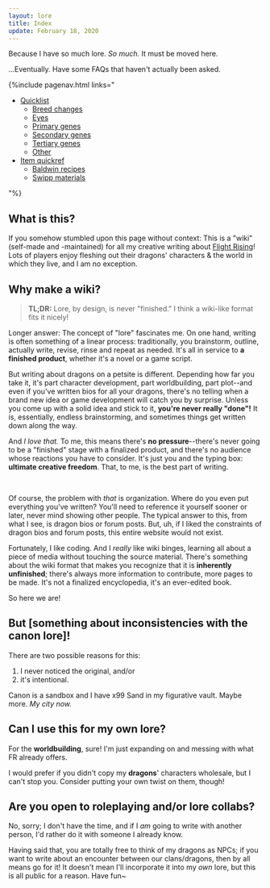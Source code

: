 ```yaml
---
layout: lore
title: Index
update: February 18, 2020
---
```

Because I have so much lore. *So much.* It must be moved here.

...Eventually. Have some FAQs that haven't actually been asked.

{%include pagenav.html links="<ul><li><a href='#quicklist'>Quicklist</a><ul><li><a href='#breed-changes'>Breed changes</a></li><li><a href='#eyes'>Eyes</a></li><li><a href='#primary-genes'>Primary genes</a></li><li><a href='#secondary-genes'>Secondary genes</a></li><li><a href='#tertiary-genes'>Tertiary genes</a></li><li><a href='#other'>Other</a></li></ul></li><li><a href='#item-quickref'>Item quickref</a><ul><li><a href='#baldwin-recipes'>Baldwin recipes</a></li><li><a href='#swipp-materials'>Swipp materials</a></li></ul></li></ul>"%}

## What is this?

If you somehow stumbled upon this page without context: This is a "wiki" (self-made and -maintained) for all my creative writing about [Flight Rising](https://www1.flightrising.com/)! Lots of players enjoy fleshing out their dragons' characters & the world in which they live, and I am no exception.

## Why make a wiki?

> **TL;DR:** Lore, by design, is never "finished." I think a wiki-like format fits it nicely!

Longer answer: The concept of "lore" fascinates me. On one hand, writing is often something of a linear process: traditionally, you brainstorm, outline, actually write, revise, rinse and repeat as needed. It's all in service to **a finished product**, whether it's a novel or a game script.

But writing about dragons on a petsite is different. Depending how far you take it, it's part character development, part worldbuilding, part plot--and even if you've written bios for all your dragons, there's no telling when a brand new idea or game development will catch you by surprise. Unless you come up with a solid idea and stick to it, **you're never really "done"!** It is, essentially, endless brainstorming, and sometimes things get written down along the way.

And *I love that.* To me, this means there's **no pressure**--there's never going to be a "finished" stage with a finalized product, and there's no audience whose reactions you have to consider. It's just you and the typing box: **ultimate creative freedom**. That, to me, is the best part of writing.

&nbsp;

Of course, the problem with *that* is organization. Where do you even put everything you've written? You'll need to reference it yourself sooner or later, never mind showing other people. The typical answer to this, from what I see, is dragon bios or forum posts. But, uh, if I liked the constraints of dragon bios and forum posts, this entire website would not exist.

Fortunately, I like coding. And I *really* like wiki binges, learning all about a piece of media without touching the source material. There's something about the wiki format that makes you recognize that it is **inherently unfinished**; there's always more information to contribute, more pages to be made. It's not a finalized encyclopedia, it's an ever-edited book.

So here we are!

## But [something about inconsistencies with the canon lore]!

There are two possible reasons for this:

1. I never noticed the original, and/or
1. it's intentional.

Canon is a sandbox and I have x99 Sand in my figurative vault. Maybe more. *My city now.*

## Can I use this for my own lore?

For the **worldbuilding**, sure! I'm just expanding on and messing with what FR already offers.

I would prefer if you didn't copy my **dragons**' characters wholesale, but I can't stop you. Consider putting your own twist on them, though!

## Are you open to roleplaying and/or lore collabs?

No, sorry; I don't have the time, and if I *am* going to write with another person, I'd rather do it with someone I already know.

Having said that, you are totally free to think of my dragons as NPCs; if you want to write about an encounter between our clans/dragons, then by all means go for it! It doesn't mean I'll incorporate it into my *own* lore, but this is all public for a reason. Have fun~
